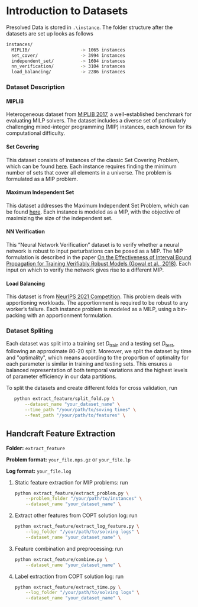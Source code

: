 # Introduction to Datasets

Presolved Data is stored in `.\instance`. The folder structure after the datasets are set up looks as follows

```bash
instances/
  MIPLIB/                   -> 1065 instances
  set_cover/                -> 3994 instances
  independent_set/          -> 1604 instances
  nn_verification/          -> 3104 instances
  load_balancing/           -> 2286 instances
```

### Dataset Description

#### MIPLIB

Heterogeneous dataset from [MIPLIB 2017](https://miplib.zib.de/), a well-established benchmark for evaluating MILP solvers. The dataset includes a diverse set of particularly challenging mixed-integer programming (MIP) instances, each known for its computational difficulty. 

#### Set Covering

This dataset consists of instances of the classic Set Covering Problem, which can be found [here](https://github.com/ds4dm/learn2branch/tree/master). Each instance requires finding the minimum number of sets that cover all elements in a universe. The problem is formulated as a MIP problem. 

#### Maximum Independent Set

This dataset addresses the Maximum Independent Set Problem, which can be found [here](https://github.com/ds4dm/learn2branch/tree/master). Each instance is modeled as a MIP, with the objective of maximizing the size of the independent set. 

#### NN Verification

This “Neural Network Verification” dataset is to verify whether a neural network is robust to input perturbations can be posed as a MIP. The MIP formulation is described in the paper [On the Effectiveness of Interval Bound Propagation for Training Verifiably Robust Models (Gowal et al., 2018)](https://arxiv.org/abs/1810.12715). Each input on which to verify the network gives rise to a different MIP. 

#### Load Balancing

This dataset is from [NeurIPS 2021 Competition](https://github.com/ds4dm/ml4co-competition). This problem deals with apportioning workloads. The apportionment is required to be robust to any worker’s failure. Each instance problem is modeled as a MILP, using a bin-packing with an apportionment formulation.

### Dataset Spliting

Each dataset was split into a training set  $D_{\text{train}}$ and a testing set $D_{\text{test}}$, following an approximate 80-20 split. Moreover, we split the dataset by time and "optimality", which means according to the proportion of optimality for each parameter is similar in training and testing sets. This ensures a balanced representation of both temporal variations and the highest levels of parameter efficiency in our data partitions.

To split the datasets and create different folds for cross validation, run

```bash
   python extract_feature/split_fold.py \
       --dataset_name "your_dataset_name" \
       --time_path "/your/path/to/soving times" \
       --feat_path "/your/path/to/features" \
   ``` 

## Handcraft Feature Extraction

**Folder:** ```extract_feature```

**Problem format:** ```your_file.mps.gz``` or ```your_file.lp```

**Log format:** ```your_file.log```

1. Static feature extraction for MIP problems: run

   ```bash
   python extract_feature/extract_problem.py \
       --problem_folder "/your/path/to/instances" \
       --dataset_name "your_dataset_name" \
   ```

2. Extract other features from COPT solution log: run

   ```bash
   python extract_feature/extract_log_feature.py \
       --log_folder "/your/path/to/solving logs" \
       --dataset_name "your_dataset_name" \
   ```

3. Feature combination and preprocessing: run

   ```bash
   python extract_feature/combine.py \
       --dataset_name "your_dataset_name" \
   ```
4. Label extraction from COPT solution log: run

   ```bash
   python extract_feature/extract_time.py \
       --log_folder "/your/path/to/solving logs" \
       --dataset_name "your_dataset_name" \